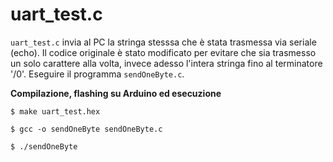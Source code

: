 # uart_test.c

`uart_test.c` invia al PC la stringa stesssa che è stata trasmessa via seriale (echo).
Il codice originale è stato modificato per evitare che sia trasmesso un solo carattere alla volta, invece adesso l'intera stringa fino al terminatore '/0'.
Eseguire il programma `sendOneByte.c`.

**Compilazione, flashing su Arduino ed esecuzione**

`$ make uart_test.hex`

`$ gcc -o sendOneByte sendOneByte.c`

`$ ./sendOneByte`
